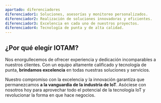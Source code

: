 ```yaml
---
apartado: diferenciadores
diferenciador1: Soluciones, asesorías y monitoreo personalizados.
diferenciador2: Realización de soluciones innovadoras y eficientes.
diferenciador3: Excelencia en cada uno de nuestros proyectos.
diferenciador4: Tecnología de punta y de alta calidad.
---
```


## ¿Por qué elegir **IOTAM**?
Nos enorgullecemos de ofrecer experiencia y dedicación incomparables a nuestros clientes.
Con un equipo altamente calificado y tecnología de punta, **brindamos excelencia** en todas nuestras soluciones y servicios.

Nuestro compromiso con la excelencia y la innovación garantiza que permanezcamos **a la vanguardia de la industria de IoT**. Asóciese con nosotros hoy para aprovechar todo el potencial de la tecnología IoT y revolucionar la forma en que hace negocios.
